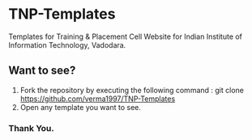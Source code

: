 # TNP-Templates
Templates for Training &amp; Placement Cell Website for Indian Institute of Information Technology, Vadodara.

## Want to see?
1. Fork the repository by executing the following command :
   git clone https://github.com/verma1997/TNP-Templates
2. Open any template you want to see.

### Thank You.
